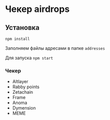 # Чекер airdrops

## Установка
`npm install` 

Заполняем файлы адресами в папке `addresses`

Для запуска `npm start`

### Чекер

* Altlayer
* Rabby points
* Zetachain
* Frame
* Anoma
* Dymension
* MEME
